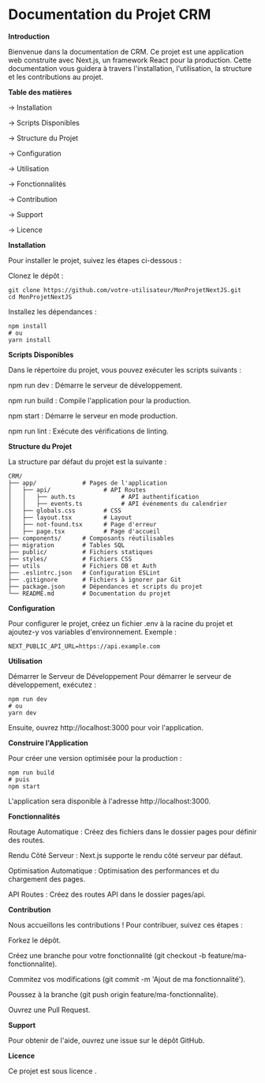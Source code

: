 # Documentation du Projet CRM 

**Introduction**   

Bienvenue dans la documentation de CRM. Ce projet est une application web construite avec Next.js, un framework React pour la production. Cette documentation vous guidera à travers l'installation, l'utilisation, la structure et les contributions au projet.

**Table des matières**

-> Installation

-> Scripts Disponibles

-> Structure du Projet

-> Configuration

-> Utilisation

-> Fonctionnalités

-> Contribution

-> Support

-> Licence


**Installation**

Pour installer le projet, suivez les étapes ci-dessous :

Clonez le dépôt :

```
git clone https://github.com/votre-utilisateur/MonProjetNextJS.git
cd MonProjetNextJS
```

Installez les dépendances :

```
npm install
# ou
yarn install
```

**Scripts Disponibles**

Dans le répertoire du projet, vous pouvez exécuter les scripts suivants :

npm run dev : Démarre le serveur de développement.

npm run build : Compile l'application pour la production.

npm start : Démarre le serveur en mode production.

npm run lint : Exécute des vérifications de linting.

**Structure du Projet**

La structure par défaut du projet est la suivante :

```
CRM/
├── app/             # Pages de l'application
│   ├── api/               # API Routes
│   │   ├── auth.ts             # API authentification
│   │   ├── events.ts           # API événements du calendrier
│   ├── globals.css        # CSS 
│   ├── layout.tsx         # Layout
│   ├── not-found.tsx      # Page d'erreur
│   ├── page.tsx           # Page d'accueil
├── components/      # Composants réutilisables
├── migration        # Tables SQL
├── public/          # Fichiers statiques
├── styles/          # Fichiers CSS
├── utils            # Fichiers DB et Auth
├── .eslintrc.json   # Configuration ESLint
├── .gitignore       # Fichiers à ignorer par Git
├── package.json     # Dépendances et scripts du projet
└── README.md        # Documentation du projet
```

**Configuration**

Pour configurer le projet, créez un fichier .env à la racine du projet et ajoutez-y vos variables d'environnement. Exemple :

```
NEXT_PUBLIC_API_URL=https://api.example.com
```

**Utilisation**


Démarrer le Serveur de Développement
Pour démarrer le serveur de développement, exécutez :

```
npm run dev
# ou
yarn dev
```

Ensuite, ouvrez http://localhost:3000 pour voir l'application.

**Construire l'Application**

Pour créer une version optimisée pour la production :

```
npm run build
# puis
npm start
```

L'application sera disponible à l'adresse http://localhost:3000.

**Fonctionnalités**

Routage Automatique : Créez des fichiers dans le dossier pages pour définir des routes.

Rendu Côté Serveur : Next.js supporte le rendu côté serveur par défaut.

Optimisation Automatique : Optimisation des performances et du chargement des pages.

API Routes : Créez des routes API dans le dossier pages/api.

**Contribution**

Nous accueillons les contributions ! Pour contribuer, suivez ces étapes :

Forkez le dépôt.

Créez une branche pour votre fonctionnalité (git checkout -b feature/ma-fonctionnalite).

Commitez vos modifications (git commit -m 'Ajout de ma fonctionnalité').

Poussez à la branche (git push origin feature/ma-fonctionnalite).

Ouvrez une Pull Request.

**Support**

Pour obtenir de l'aide, ouvrez une issue sur le dépôt GitHub.

**Licence**

Ce projet est sous licence .
